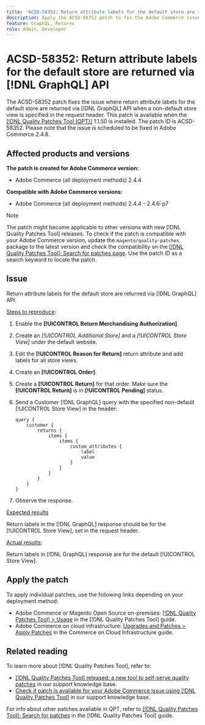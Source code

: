 ```yaml
---
title: 'ACSD-58352: Return attribute labels for the default store are returned via [!DNL GraphQL] API'
description: Apply the ACSD-58352 patch to fix the Adobe Commerce issue where return attribute labels for the default store are returned via [!DNL GraphQL] API when a non-default store view is specified in the request header.
feature: GraphQL, Returns
role: Admin, Developer
---
```


# ACSD-58352: Return attribute labels for the default store are returned via [!DNL GraphQL] API

The ACSD-58352 patch fixes the issue where return attribute labels for the default store are returned via [!DNL GraphQL] API when a non-default store view is specified in the request header. This patch is available when the [[!DNL Quality Patches Tool (QPT)]](/help/announcements/adobe-commerce-announcements/magento-quality-patches-released-new-tool-to-self-serve-quality-patches.md) 1.1.50 is installed. The patch ID is ACSD-58352. Please note that the issue is scheduled to be fixed in Adobe Commerce 2.4.8.

## Affected products and versions

**The patch is created for Adobe Commerce version:**

* Adobe Commerce (all deployment methods) 2.4.4

**Compatible with Adobe Commerce versions:**

* Adobe Commerce (all deployment methods) 2.4.4 - 2.4.6-p7

>[!NOTE]
>
>The patch might become applicable to other versions with new [!DNL Quality Patches Tool] releases. To check if the patch is compatible with your Adobe Commerce version, update the `magento/quality-patches` package to the latest version and check the compatibility on the [[!DNL Quality Patches Tool]: Search for patches page](https://experienceleague.adobe.com/tools/commerce-quality-patches/index.html). Use the patch ID as a search keyword to locate the patch.

## Issue

Return attribute labels for the default store are returned via [!DNL GraphQL] API.

<u>Steps to reproduce</u>:

1. Enable the **[!UICONTROL Return Merchandising Authorization]**.
1. Create an *[!UICONTROL Additional Store]* and a *[!UICONTROL Store View]* under the default website.
1. Edit the **[!UICONTROL Reason for Return]** return attribute and add labels for all store views.
1. Create an **[!UICONTROL Order]**.
1. Create a **[!UICONTROL Return]** for that order. Make sure the **[!UICONTROL Return]** is in **[!UICONTROL Pending]** status. 
1. Send a Customer [!DNL GraphQL] query with the specified non-default [!UICONTROL Store View] in the header:    

    ```
    query {
        customer {
            returns {
                items {
                    items {
                        custom_attributes {
                            label
                            value
                        }
                    }
                }
            }
        }
    }
    ```

1. Observe the response.

<u>Expected results</u>

Return labels in the [!DNL GraphQL] response should be for the [!UICONTROL Store View], set in the request header.

<u>Actual results</u>:

Return labels in [!DNL GraphQL] response are for the default [!UICONTROL Store View].

## Apply the patch

To apply individual patches, use the following links depending on your deployment method:

* Adobe Commerce or Magento Open Source on-premises: [[!DNL Quality Patches Tool] > Usage](https://experienceleague.adobe.com/docs/commerce-operations/tools/quality-patches-tool/usage.html) in the [!DNL Quality Patches Tool] guide.
* Adobe Commerce on cloud infrastructure: [Upgrades and Patches > Apply Patches](https://experienceleague.adobe.com/docs/commerce-cloud-service/user-guide/develop/upgrade/apply-patches.html) in the Commerce on Cloud Infrastructure guide.

## Related reading

To learn more about [!DNL Quality Patches Tool], refer to:

* [[!DNL Quality Patches Tool] released: a new tool to self-serve quality patches](/help/announcements/adobe-commerce-announcements/magento-quality-patches-released-new-tool-to-self-serve-quality-patches.md) in our support knowledge base.
* [Check if patch is available for your Adobe Commerce issue using [!DNL Quality Patches Tool]](/help/support-tools/patches-available-in-qpt-tool/check-patch-for-magento-issue-with-magento-quality-patches.md) in our support knowledge base.

For info about other patches available in QPT, refer to [[!DNL Quality Patches Tool]: Search for patches](https://experienceleague.adobe.com/tools/commerce-quality-patches/index.html) in the [!DNL Quality Patches Tool] guide.
